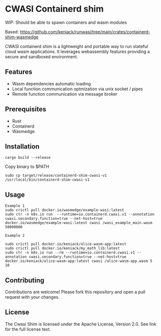 # CWASI Containerd shim

WIP: Should be able to spawn containers and wasm modules

Based: https://github.com/keniack/runwasi/tree/main/crates/containerd-shim-wasmedge


CWASI containerd shim is a lightweight and portable way to run stateful cloud wasm applications. It leverages webassembly features providing a secure and sandboxed environment.

## Features

* Wasm dependencies automatic loading
* Local function communication optmization via unix socket / pipes
* Remote function communication via message broker

## Prerequisites

* Rust 
* Containerd
* Wasmedge

## Installation
```
cargo build --release
```

Copy binary to $PATH
```
sudo cp target/release/containerd-shim-cwasi-v1 /usr/local/bin/containerd-shim-cwasi-v1
```

## Usage
```
Example 1
sudo crictl pull docker.io/wasmedge/example-wasi:latest
sudo ctr -n k8s.io run  --runtime=io.containerd.cwasi.v1 --annotation cwasi.secondary.function=true --net-host=true docker.io/wasmedge/example-wasi:latest cwasi /wasi_example_main.wasm 50000000

Example 2

sudo crictl pull docker.io/keniack/alice-wasm-app:latest
sudo crictl pull docker.io/keniack/my_math_lib:latest
sudo ctr -n k8s.io run --rm --runtime=io.containerd.cwasi.v1 --annotation cwasi.secondary.function=true --net-host=true docker.io/keniack/alice-wasm-app:latest cwasi /alice-wasm-app.wasm 5 10

```

## Contributing

Contributions are welcome! Please fork this repository and open a pull request with your changes.

## License

The Cwasi Shim is licensed under the Apache License, Version 2.0. See link for the full license text.

